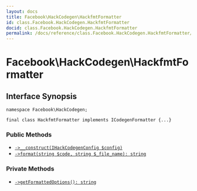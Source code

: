 ```yaml
---
layout: docs
title: Facebook\HackCodegen\HackfmtFormatter
id: class.Facebook.HackCodegen.HackfmtFormatter
docid: class.Facebook.HackCodegen.HackfmtFormatter
permalink: /docs/reference/class.Facebook.HackCodegen.HackfmtFormatter/
---
```

# Facebook\\HackCodegen\\HackfmtFormatter




## Interface Synopsis




``` Hack
namespace Facebook\HackCodegen;

final class HackfmtFormatter implements ICodegenFormatter {...}
```




### Public Methods




- [` ->__construct(IHackCodegenConfig $config) `](<class.Facebook.HackCodegen.HackfmtFormatter.__construct.md>)
- [` ->format(string $code, string $_file_name): string `](<class.Facebook.HackCodegen.HackfmtFormatter.format.md>)







### Private Methods




+ [` ->getFormattedOptions(): string `](<class.Facebook.HackCodegen.HackfmtFormatter.getFormattedOptions.md>)
